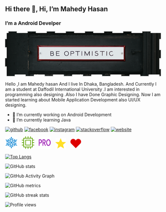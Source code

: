 ## Hi there 👋, Hi, I’m Mahedy Hasan
### I’m a Android Develper
![I’m a Android Develper](https://github.com/mahedyhasanchayon/mahedyhasanchayon/blob/main/banner-1-01.png)

Hello ,I am Mahedy hasan And I live In Dhaka, Bangladesh. And Currently I am a student at Daffodil International University .I am interested in programming also designing .Also I have Done Graphic Designing. Now I am started learning about Mobile Application Development also UI/UX designing.

- 🔭 I’m currently working on Android Development 
- 🌱 I’m currently learning Java 


[<img src='https://cdn.jsdelivr.net/npm/simple-icons@3.0.1/icons/github.svg' alt='github' height='40'>](https://github.com/mahedyhasanchayon)  [<img src='https://cdn.jsdelivr.net/npm/simple-icons@3.0.1/icons/facebook.svg' alt='facebook' height='40'>](https://www.facebook.com/mahedyhasanchion)  [<img src='https://cdn.jsdelivr.net/npm/simple-icons@3.0.1/icons/instagram.svg' alt='instagram' height='40'>](https://www.instagram.com/_tukamimikare_/)  [<img src='https://cdn.jsdelivr.net/npm/simple-icons@3.0.1/icons/stackoverflow.svg' alt='stackoverflow' height='40'>](https://stackoverflow.com/users/mahedy-hasan)  [<img src='https://cdn.jsdelivr.net/npm/simple-icons@3.0.1/icons/icloud.svg' alt='website' height='40'>](https://sites.google.com/diu.edu.bd/mahedyhasan/home?authuser=0)  

<a href='https://archiveprogram.github.com/'><img src='https://raw.githubusercontent.com/acervenky/animated-github-badges/master/assets/acbadge.gif' width='40' height='40'></a> <a href='https://docs.github.com/en/developers'><img src='https://raw.githubusercontent.com/acervenky/animated-github-badges/master/assets/devbadge.gif' width='40' height='40'></a> <a href='https://github.com/pricing'><img src='https://raw.githubusercontent.com/acervenky/animated-github-badges/master/assets/pro.gif' width='40' height='40'></a> <a href='https://stars.github.com/'><img src='https://raw.githubusercontent.com/acervenky/animated-github-badges/master/assets/starbadge.gif' width='35' height='35'></a> <a href='https://docs.github.com/en/github/supporting-the-open-source-community-with-github-sponsors'><img src='https://raw.githubusercontent.com/acervenky/animated-github-badges/master/assets/sponsorbadge.gif' width='35' height='35'></a> 

[![Top Langs](https://github-readme-stats.vercel.app/api/top-langs/?username=mahedyhasanchayon)](https://github.com/anuraghazra/github-readme-stats)

![GitHub stats](https://github-readme-stats.vercel.app/api?username=mahedyhasanchayon&show_icons=true)  

![GitHub Activity Graph](https://activity-graph.herokuapp.com/graph?username=mahedyhasanchayon)  

![GitHub metrics](https://metrics.lecoq.io/mahedyhasanchayon)  

![GitHub streak stats](https://github-readme-streak-stats.herokuapp.com/?user=mahedyhasanchayon)  

![Profile views](https://gpvc.arturio.dev/mahedyhasanchayon)  
